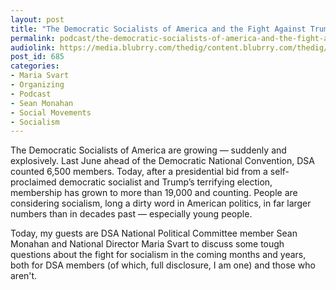 ```yaml
---
layout: post
title: "The Democratic Socialists of America and the Fight Against Trump"
permalink: podcast/the-democratic-socialists-of-america-and-the-fight-against-trump
audiolink: https://media.blubrry.com/thedig/content.blubrry.com/thedig/The_Dig_-_EP_16_-_DSA.mp3
post_id: 685
categories: 
- Maria Svart
- Organizing
- Podcast
- Sean Monahan
- Social Movements
- Socialism
---
```


The Democratic Socialists of America are growing — suddenly and explosively. Last June ahead of the Democratic National Convention, DSA counted 6,500 members. Today, after a presidential bid from a self-proclaimed democratic socialist and Trump’s terrifying election, membership has grown to more than 19,000 and counting. People are considering socialism, long a dirty word in American politics, in far larger numbers than in decades past — especially young people.
 
Today, my guests are DSA National Political Committee member Sean Monahan and National Director Maria Svart to discuss some tough questions about the fight for socialism in the coming months and years, both for DSA members (of which, full disclosure, I am one) and those who aren't.